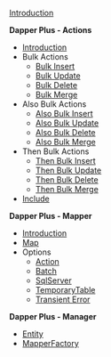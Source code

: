 [Introduction][dapper_introduction]

**Dapper Plus -  Actions**
- [Introduction][dapper_actions_introduction]
- Bulk Actions
   - [Bulk Insert][dapper_bulk_insert]
   - [Bulk Update][dapper_bulk_update]
   - [Bulk Delete][dapper_bulk_delete]
   - [Bulk Merge][dapper_bulk_merge]
- Also Bulk Actions
   - [Also Bulk Insert][dapper_also_bulk_insert]
   - [Also Bulk Update][dapper_also_bulk_update]
   - [Also Bulk Delete][dapper_also_bulk_delete]
   - [Also Bulk Merge][dapper_also_bulk_merge]
- Then Bulk Actions
   - [Then Bulk Insert][dapper_then_bulk_insert]
   - [Then Bulk Update][dapper_then_bulk_update]
   - [Then Bulk Delete][dapper_then_bulk_delete]
   - [Then Bulk Merge][dapper_then_bulk_merge]
- [Include][dapper_include]

**Dapper Plus - Mapper**
- [Introduction][dapper_mapper_introduction]
- [Map][dapper_mapper_map]
- Options
   - [Action][dapper_mapper_action]
   - [Batch][dapper_mapper_batch]
   - [SqlServer][dapper_mapper_sqlserver]
   - [TemporaryTable][dapper_mapper_temporarytable]
   - [Transient Error][dapper_mapper_transient_error]
 
**Dapper Plus - Manager**
- [Entity][dapper_manager_entity]
- [MapperFactory][dapper_manager_mapperfactory]


   
[dapper_introduction]:https://github.com/zzzprojects/Dapper-Plus/wiki/dapper-plus-introduction

[dapper_actions_introduction]:https://github.com/zzzprojects/Dapper-Plus/wiki/dapper-plus-actions-introduction

[dapper_bulk_insert]:https://github.com/zzzprojects/Dapper-Plus/wiki/dapper-plus-bulk-insert
[dapper_bulk_update]:https://github.com/zzzprojects/Dapper-Plus/wiki/dapper-plus-bulk-update
[dapper_bulk_delete]:https://github.com/zzzprojects/Dapper-Plus/wiki/dapper-plus-bulk-delete
[dapper_bulk_merge]:https://github.com/zzzprojects/Dapper-Plus/wiki/dapper-plus-bulk-merge

[dapper_also_bulk_insert]:https://github.com/zzzprojects/Dapper-Plus/wiki/dapper-plus-also-bulk-insert
[dapper_also_bulk_update]:https://github.com/zzzprojects/Dapper-Plus/wiki/dapper-plus-also-bulk-update
[dapper_also_bulk_delete]:https://github.com/zzzprojects/Dapper-Plus/wiki/dapper-plus-also-bulk-delete
[dapper_also_bulk_merge]:https://github.com/zzzprojects/Dapper-Plus/wiki/dapper-plus-also-bulk-merge

[dapper_then_bulk_insert]:https://github.com/zzzprojects/Dapper-Plus/wiki/dapper-plus-then-bulk-insert
[dapper_then_bulk_update]:https://github.com/zzzprojects/Dapper-Plus/wiki/dapper-plus-then-bulk-update
[dapper_then_bulk_delete]:https://github.com/zzzprojects/Dapper-Plus/wiki/dapper-plus-then-bulk-delete
[dapper_then_bulk_merge]:https://github.com/zzzprojects/Dapper-Plus/wiki/dapper-plus-then-bulk-merge

[dapper_include]:https://github.com/zzzprojects/Dapper-Plus/wiki/dapper-plus-include

[dapper_mapper_introduction]:https://github.com/zzzprojects/Dapper-Plus/wiki/dapper-plus-mapper-introduction
[dapper_mapper_map]:https://github.com/zzzprojects/Dapper-Plus/wiki/dapper-plus-mapper-map

[dapper_mapper_action]:https://github.com/zzzprojects/Dapper-Plus/wiki/dapper-plus-mapper-action
[dapper_mapper_batch]:https://github.com/zzzprojects/Dapper-Plus/wiki/dapper-plus-mapper-batch
[dapper_mapper_sqlserver]:https://github.com/zzzprojects/Dapper-Plus/wiki/dapper-plus-mapper-sqlserver
[dapper_mapper_temporarytable]:https://github.com/zzzprojects/Dapper-Plus/wiki/dapper-plus-mapper-temporarytable
[dapper_mapper_transient_error]:https://github.com/zzzprojects/Dapper-Plus/wiki/dapper-plus-mapper-transient-error

[dapper_manager_entity]:https://github.com/zzzprojects/Dapper-Plus/wiki/dapper-plus-manager-entity
[dapper_manager_mapperfactory]:https://github.com/zzzprojects/Dapper-Plus/wiki/dapper-plus-manager-default-config


